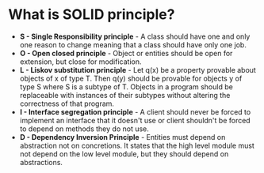 # What is SOLID principle?
- **S - Single Responsibility principle** - A class should have one and only one reason to change meaning that a class should have only one job.
- **O - Open closed principle** - Object or entities should be open for extension, but close for modification.
- **L - Liskov substitution principle** - Let  q(x) be a property provable about objects of x of type T. Then q(y) should be provable for objects y of type S where S is a subtype of T. Objects in a program should be replaceable with instances of their subtypes without altering the correctness of that program.
- **I - Interface segregation principle** - A client should never be forced to implement an interface that it doesn't use or client shouldn't be forced to depend on methods they do not use.
- **D - Dependency Inversion Principle** - Entities must depend on abstraction not on concretions. It states that the high level module must not depend on the low level module, but they should depend on abstractions.



